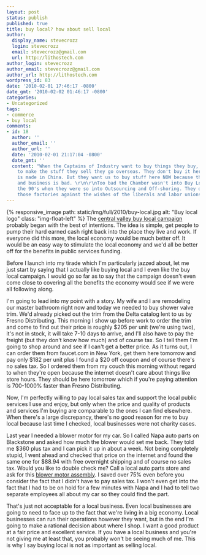 ```yaml
---
layout: post
status: publish
published: true
title: buy local? how about sell local
author:
  display_name: stevecrozz
  login: stevecrozz
  email: stevecrozz@gmail.com
  url: http://lithostech.com
author_login: stevecrozz
author_email: stevecrozz@gmail.com
author_url: http://lithostech.com
wordpress_id: 83
date: '2010-02-01 17:46:17 -0800'
date_gmt: '2010-02-02 01:46:17 -0800'
categories:
- Uncategorized
tags:
- commerce
- buy local
comments:
- id: 18
  author: ''
  author_email: ''
  author_url: ''
  date: '2010-02-01 21:17:04 -0800'
  date_gmt: ''
  content: "When the Captains of Industry want to buy things they buy, like the labor
    to make the stuff they sell they go overseas. They don't buy it here. Everything
    is made in China. But they want us to buy stuff here NOW because they're hurting
    and business is bad. \r\n\r\nToo bad the Chamber wasn't into Buy Local back in
    the 90's when they were so into Outsourcing and Off-shoring. They dismantled all
    those factories against the wishes of the liberals and labor unions.     "
---
```

{% responsive_image path: static/img/full/2010/buy-local.jpg alt: "Buy
local logo" class: "img-float-left" %} The [central valley buy local
campaign](http://www.whyibuylocal.com/) probably began with the best of
intentions. The idea is simple, get people to pump their hard earned
cash right back into the place they live and work. If everyone did this
more, the local economy would be much better off. It would be an easy
way to stimulate the local economy and we'd all be better off for the
benefits in public services funding.

Before I launch into my tirade which I'm particularly jazzed about, let
me just start by saying that I actually like buying local and I even
like the buy local campaign. I would go so far as to say that the
campaign doesn't even come close to covering all the benefits the
economy would see if we were all following along.

<!--more-->

I'm going to lead into my point with a story. My wife and I are
remodeling our master bathroom right now and today we needed to buy
shower valve trim. We'd already picked out the trim from the Delta
catalog lent to us by Fresno Distributing. This morning I show up before
work to order the trim and come to find out their price is roughly $205
per unit (we're using two), it's not in stock, it will take 7-10 days to
arrive, and I'll also have to pay the freight (but they don't know how
much) and of course tax. So I tell them I'm going to shop around and see
if I can't get a better price. As it turns out, I can order them from
faucet.com in New York, get them here tomorrow and pay only $182 per
unit plus I found a $20 off coupon and of course there's no sales tax.
So I ordered them from my couch this morning without regard to when
they're open because the internet doesn't care about things like store
hours. They should be here tomorrow which if you're paying attention is
700-1000% faster than Fresno Distributing.

Now, I'm perfectly willing to pay local sales tax and support the local
public services I use and enjoy, but only when the price and quality of
products and services I'm buying are comparable to the ones I can find
elsewhere. When there's a large discrepancy, there's no good reason for
me to buy local because last time I checked, local businesses were not
charity cases.

Last year I needed a blower motor for my car. So I called Napa auto
parts on Blackstone and asked how much the blower would set me back.
They told me $360 plus tax and I can pick it up in about a week. Not
being completely stupid, I went ahead and checked that price on the
internet and found the same one for $88.94 with free overnight shipping
and of course no sales tax. Would you like to double check me? Call a
local auto parts store and ask for this [blower motor
assembly](http://www.rmeuropean.com/Part-Number/Blower-Motor-Assembly-__8A1820021_FEB_D18BD03A.aspx).
I saved over 75% even before you consider the fact that I didn't have to
pay sales tax. I won't even get into the fact that I had to be on hold
for a few minutes with Napa and I had to tell two separate employees all
about my car so they could find the part.

That's just not acceptable for a local business. Even local businesses
are going to need to face up to the fact that we're living in a big
economy. Local businesses can run their operations however they want,
but in the end I'm going to make a rational decision about where I shop.
I want a good product at a fair price and excellent service. If you have
a local business and you're not giving me at least that, you probably
won't be seeing much of me. This is why I say buying local is not as
important as selling local.
